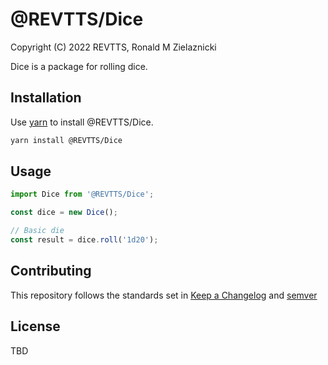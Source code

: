 # @REVTTS/Dice
Copyright (C) 2022 REVTTS, Ronald M Zielaznicki

Dice is a package for rolling dice.

## Installation

Use [yarn](https://yarnpkg.com/) to install @REVTTS/Dice.

```bash
yarn install @REVTTS/Dice
```

## Usage

```javascript
import Dice from '@REVTTS/Dice';

const dice = new Dice();

// Basic die
const result = dice.roll('1d20');
```

## Contributing
This repository follows the standards set in [Keep a Changelog](https://keepachangelog.com/en/1.0.0/) and [semver](https://semver.org/)

## License
TBD
